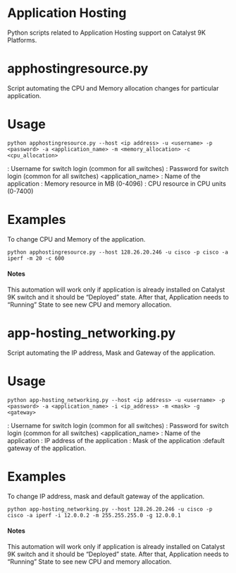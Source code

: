 # Application Hosting 
Python scripts related to Application Hosting support on Catalyst 9K Platforms.

# apphostingresource.py
Script automating the CPU and Memory allocation changes for particular application.

# Usage
```
python apphostingresource.py --host <ip address> -u <username> -p <password> -a <application_name> -m <memory_allocation> -c <cpu_allocation>
```

<username> : Username for switch login (common for all switches)
<password> : Password for switch login (common for all switches)
<application_name> : Name of the application 
<memory allocation> : Memory resource in MB (0-4096)
<cpu allocation> : CPU resource in CPU units (0-7400)


# Examples 
To change CPU and Memory of the application.
```
python apphostingresource.py --host 128.26.20.246 -u cisco -p cisco -a iperf -m 20 -c 600

```

#### Notes
This automation will work only if application is already installed on Catalyst 9K switch and it should be “Deployed” state. After that, Application needs to “Running” State to see new CPU and memory allocation.

# app-hosting_networking.py
Script automating the IP address, Mask and Gateway of the application.

# Usage
```
python app-hosting_networking.py --host <ip address> -u <username> -p <password> -a <application_name> -i <ip_address> -m <mask> -g <gateway>
```

<username> : Username for switch login (common for all switches)
<password> : Password for switch login (common for all switches)
<application_name> : Name of the application 
<IP> : IP address of the application
<Mask> : Mask of the application
<Gateway> :default gateway of the application.


# Examples 
To change IP address, mask and default gateway of the application.
```
python app-hosting_networking.py --host 128.26.20.246 -u cisco -p cisco -a iperf -i 12.0.0.2 -m 255.255.255.0 -g 12.0.0.1

```

#### Notes
This automation will work only if application is already installed on Catalyst 9K switch and it should be “Deployed” state. After that, Application needs to “Running” State to see new CPU and memory allocation.
